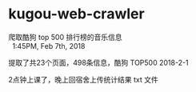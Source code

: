 # kugou-web-crawler
爬取酷狗 top 500 排行榜的音乐信息  
  
1:45PM, Feb 7th, 2018  

提取了共23个页面，498条信息，酷狗 TOP500 2018-2-1  

2点钟上课了，晚上回宿舍上传统计结果 txt 文件
